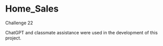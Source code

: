 # Home_Sales
 Challenge 22

 ChatGPT and classmate assistance were used in the development of this project.
